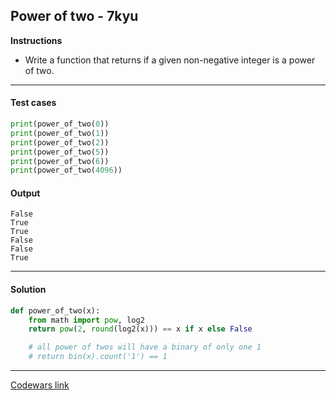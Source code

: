 ## Power of two - 7kyu

**Instructions**

- Write a function that returns if a given non-negative integer is a power of two.

---

#### Test cases

```python
print(power_of_two(0))
print(power_of_two(1))
print(power_of_two(2))
print(power_of_two(5))
print(power_of_two(6))
print(power_of_two(4096))
```

#### Output
```
False
True
True
False
False
True
```

---

#### Solution

```python
def power_of_two(x):
    from math import pow, log2
    return pow(2, round(log2(x))) == x if x else False

    # all power of twos will have a binary of only one 1
    # return bin(x).count('1') == 1
```

---

[Codewars link](https://www.codewars.com/kata/534d0a229345375d520006a0)
